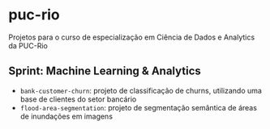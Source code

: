 # puc-rio
Projetos para o curso de especialização em Ciência de Dados e Analytics da PUC-Rio

## Sprint: Machine Learning & Analytics

- `bank-customer-churn`: projeto de classificação de churns, utilizando uma base de clientes do setor bancário
- `flood-area-segmentation`: projeto de segmentação semântica de áreas de inundações em imagens
